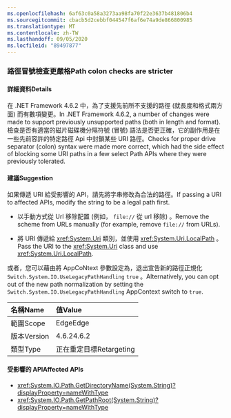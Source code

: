 ```yaml
---
ms.openlocfilehash: 6af63c0a58a3273aa98fa70f22e3637b481806b4
ms.sourcegitcommit: cbacb5d2cebbf044547f6af6e74a9de866800985
ms.translationtype: MT
ms.contentlocale: zh-TW
ms.lasthandoff: 09/05/2020
ms.locfileid: "89497877"
---
```

### <a name="path-colon-checks-are-stricter"></a><span data-ttu-id="8524a-101">路徑冒號檢查更嚴格</span><span class="sxs-lookup"><span data-stu-id="8524a-101">Path colon checks are stricter</span></span>

#### <a name="details"></a><span data-ttu-id="8524a-102">詳細資料</span><span class="sxs-lookup"><span data-stu-id="8524a-102">Details</span></span>

<span data-ttu-id="8524a-103">在 .NET Framework 4.6.2 中，為了支援先前所不支援的路徑 (就長度和格式兩方面) 而有數項變更。</span><span class="sxs-lookup"><span data-stu-id="8524a-103">In .NET Framework 4.6.2, a number of changes were made to support previously unsupported paths (both in length and format).</span></span> <span data-ttu-id="8524a-104">檢查是否有適當的磁片磁碟機分隔符號 (冒號) 語法是否更正確，它的副作用是在一些先前容許的特定路徑 Api 中封鎖某些 URI 路徑。</span><span class="sxs-lookup"><span data-stu-id="8524a-104">Checks for proper drive separator (colon) syntax were made more correct, which had the side effect of blocking some URI paths in a few select Path APIs where they were previously tolerated.</span></span>

#### <a name="suggestion"></a><span data-ttu-id="8524a-105">建議</span><span class="sxs-lookup"><span data-stu-id="8524a-105">Suggestion</span></span>

<span data-ttu-id="8524a-106">如果傳遞 URI 給受影響的 API，請先將字串修改為合法的路徑。</span><span class="sxs-lookup"><span data-stu-id="8524a-106">If passing a URI to affected APIs, modify the string to be a legal path first.</span></span>

- <span data-ttu-id="8524a-107">以手動方式從 Url 移除配置 (例如， `file://` 從 url 移除) 。</span><span class="sxs-lookup"><span data-stu-id="8524a-107">Remove the scheme from URLs manually (for example, remove `file://` from URLs).</span></span>

- <span data-ttu-id="8524a-108">將 URI 傳遞給 <xref:System.Uri> 類別，並使用 <xref:System.Uri.LocalPath> 。</span><span class="sxs-lookup"><span data-stu-id="8524a-108">Pass the URI to the <xref:System.Uri> class and use <xref:System.Uri.LocalPath>.</span></span>

<span data-ttu-id="8524a-109">或者，您可以藉由將 AppCoNtext 參數設定為，退出宣告新的路徑正規化 `Switch.System.IO.UseLegacyPathHandling` `true` 。</span><span class="sxs-lookup"><span data-stu-id="8524a-109">Alternatively, you can opt out of the new path normalization by setting the `Switch.System.IO.UseLegacyPathHandling` AppContext switch to `true`.</span></span>

| <span data-ttu-id="8524a-110">名稱</span><span class="sxs-lookup"><span data-stu-id="8524a-110">Name</span></span>    | <span data-ttu-id="8524a-111">值</span><span class="sxs-lookup"><span data-stu-id="8524a-111">Value</span></span>       |
|:--------|:------------|
| <span data-ttu-id="8524a-112">範圍</span><span class="sxs-lookup"><span data-stu-id="8524a-112">Scope</span></span>   | <span data-ttu-id="8524a-113">Edge</span><span class="sxs-lookup"><span data-stu-id="8524a-113">Edge</span></span>        |
| <span data-ttu-id="8524a-114">版本</span><span class="sxs-lookup"><span data-stu-id="8524a-114">Version</span></span> | <span data-ttu-id="8524a-115">4.6.2</span><span class="sxs-lookup"><span data-stu-id="8524a-115">4.6.2</span></span>       |
| <span data-ttu-id="8524a-116">類型</span><span class="sxs-lookup"><span data-stu-id="8524a-116">Type</span></span>    | <span data-ttu-id="8524a-117">正在重定目標</span><span class="sxs-lookup"><span data-stu-id="8524a-117">Retargeting</span></span> |

#### <a name="affected-apis"></a><span data-ttu-id="8524a-118">受影響的 API</span><span class="sxs-lookup"><span data-stu-id="8524a-118">Affected APIs</span></span>

- <xref:System.IO.Path.GetDirectoryName(System.String)?displayProperty=nameWithType>
- <xref:System.IO.Path.GetPathRoot(System.String)?displayProperty=nameWithType>
